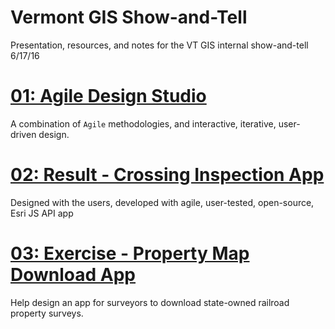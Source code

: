# Vermont GIS Show-and-Tell  
Presentation, resources, and notes for the VT GIS internal show-and-tell 6/17/16  


# [01: Agile Design Studio](01-Design-Studio.MD)  
A combination of `Agile` methodologies, and interactive, iterative, user-driven design.

# [02: Result - Crossing Inspection App](02-Xing-Inspection.MD)  
Designed with the users, developed with agile, user-tested, open-source, Esri JS API app  

# [03: Exercise - Property Map Download App](03-VAL-Download.MD)  
Help design an app for surveyors to download state-owned railroad property surveys.  
